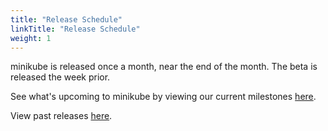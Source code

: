 ```yaml
---
title: "Release Schedule"                                        
linkTitle: "Release Schedule"
weight: 1
---
```


minikube is released once a month, near the end of the month. The beta is released the week prior.

See what's upcoming to minikube by viewing our current milestones [here](https://github.com/kubernetes/minikube/milestones).

View past releases [here](https://github.com/kubernetes/minikube/releases).
